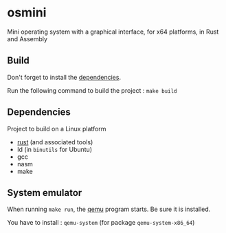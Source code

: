 # osmini
Mini operating system with a graphical interface, for x64 platforms, in Rust and Assembly 

## Build
Don't forget to install the [dependencies](#dependencies).

Run the following command to build the project : `make build`

## Dependencies
Project to build on a Linux platform
- [rust](https://www.rust-lang.org/) (and associated tools)
- ld (in `binutils` for Ubuntu)
- gcc
- nasm
- make

## System emulator
When running `make run`, the [qemu](https://www.qemu.org/download/) program starts. Be sure it is installed.

You have to install : `qemu-system` (for package `qemu-system-x86_64`)
